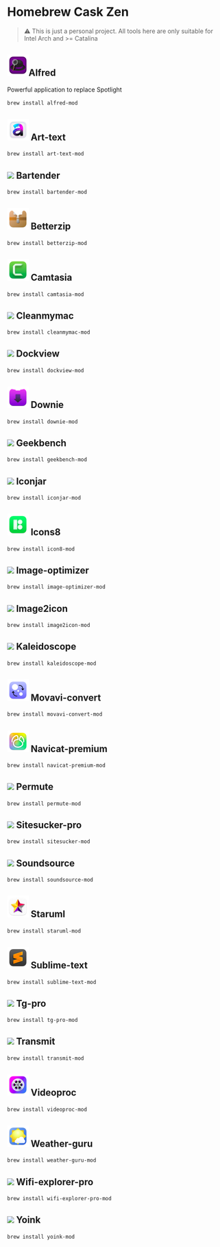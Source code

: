 # Homebrew Cask Zen

> ⚠️ This is just a personal project. All tools here are only suitable for Intel Arch and >= Catalina

## <img src="https://raw.githubusercontent.com/Zenfection/homebrew-cask/main/Icon/alfred.png" width="50">Alfred

Powerful application to replace Spotlight

```bash
brew install alfred-mod
```

## <img src="https://raw.githubusercontent.com/Zenfection/homebrew-cask/main/Icon/art_text.png" width="50"> Art-text

```bash
brew install art-text-mod
```

## <img src="https://www.macbartender.com/Bartender4/img/Icon-1024.png" width="50"> Bartender

```bash
brew install bartender-mod
```

## <img src="https://raw.githubusercontent.com/Zenfection/homebrew-cask/main/Icon/betterzip.png" width="50"> Betterzip

```bash
brew install betterzip-mod
```

## <img src="https://raw.githubusercontent.com/Zenfection/homebrew-cask/main/Icon/camtasia.png" width="50"> Camtasia

```bash
brew install camtasia-mod
```

## <img src="https://assets.website-files.com/58e38d6249c51990083e2403/60378f103b7cea02881da156_app-icon.png" width="50"> Cleanmymac

```bash
brew install cleanmymac-mod
```

## <img src="https://raw.githubusercontent.com/Zenfection/homebrew-cask/main/Icon/#.png" width="50"> Dockview

```bash
brew install dockview-mod
```

## <img src="https://raw.githubusercontent.com/Zenfection/homebrew-cask/main/Icon/downie.png" width="50"> Downie

```bash
brew install downie-mod
```

## <img src="https://crackbay.org/wp-content/uploads/2022/01/geekbench.png" width="50"> Geekbench

```bash
brew install geekbench-mod
```

## <img src="https://geticonjar.com/static/39216b607bc7deb19950fc09f4b8bed5/e28f0/app-icon%402x.webp" width="50"> Iconjar

```bash
brew install iconjar-mod
```

## <img src="https://raw.githubusercontent.com/Zenfection/homebrew-cask/main/Icon/icons8.png" width="50"> Icons8

```bash
brew install icon8-mod
```

## <img src="https://raw.githubusercontent.com/Zenfection/homebrew-cask/main/Icon/#.png" width="50"> Image-optimizer

```bash
brew install image-optimizer-mod
```

## <img src="https://raw.githubusercontent.com/Zenfection/homebrew-cask/main/Icon/#.png" width="50"> Image2icon

```bash
brew install image2icon-mod
```

## <img src="https://raw.githubusercontent.com/Zenfection/homebrew-cask/main/Icon/#.png" width="50"> Kaleidoscope

```bash
brew install kaleidoscope-mod
```

## <img src="https://raw.githubusercontent.com/Zenfection/homebrew-cask/main/Icon/movavi_convert.png" width="50"> Movavi-convert

```bash
brew install movavi-convert-mod
```

## <img src="https://raw.githubusercontent.com/Zenfection/homebrew-cask/main/Icon/navicat.png" width="50"> Navicat-premium

```bash
brew install navicat-premium-mod
```

## <img src="https://raw.githubusercontent.com/Zenfection/homebrew-cask/main/Icon/#.png" width="50"> Permute

```bash
brew install permute-mod
```

## <img src="https://raw.githubusercontent.com/Zenfection/homebrew-cask/main/Icon/#.png" width="50"> Sitesucker-pro

```bash
brew install sitesucker-mod
```

## <img src="https://raw.githubusercontent.com/Zenfection/homebrew-cask/main/Icon/#.png" width="50"> Soundsource

```bash
brew install soundsource-mod
```

## <img src="https://raw.githubusercontent.com/Zenfection/homebrew-cask/main/Icon/staruml.png" width="50"> Staruml

```bash
brew install staruml-mod
```

## <img src="https://raw.githubusercontent.com/Zenfection/homebrew-cask/main/Icon/sublimetext.png" width="50"> Sublime-text

```bash
brew install sublime-text-mod
```

## <img src="https://raw.githubusercontent.com/Zenfection/homebrew-cask/main/Icon/#.png" width="50"> Tg-pro

```bash
brew install tg-pro-mod
```

## <img src="https://raw.githubusercontent.com/Zenfection/homebrew-cask/main/Icon/#.png" width="50"> Transmit

```bash
brew install transmit-mod
```

## <img src="https://raw.githubusercontent.com/Zenfection/homebrew-cask/main/Icon/videoproc.png" width="50"> Videoproc

```bash
brew install videoproc-mod
```

## <img src="https://raw.githubusercontent.com/Zenfection/homebrew-cask/main/Icon/weather_guru.png" width="50"> Weather-guru

```bash
brew install weather-guru-mod
```

## <img src="https://raw.githubusercontent.com/Zenfection/homebrew-cask/main/Icon/#.png" width="50"> Wifi-explorer-pro

```bash
brew install wifi-explorer-pro-mod
```

## <img src="https://raw.githubusercontent.com/Zenfection/homebrew-cask/main/Icon/#.png" width="50"> Yoink

```bash
brew install yoink-mod
```